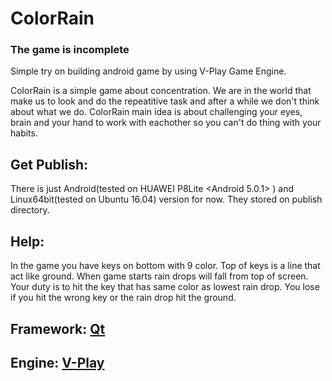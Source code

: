 # ColorRain
### The game is incomplete

Simple try on building android game by using V-Play Game Engine.

ColorRain is a simple game about concentration. We are in the world that make us to look and do the repeatitive task and after a while we don't think about what we do.
ColorRain main idea is about challenging your eyes, brain and your hand to work with eachother so you can't do thing with your habits.

## Get Publish:
There is just Android(tested on HUAWEI P8Lite <Android 5.0.1> ) and Linux64bit(tested on Ubuntu 16.04) version for now. They stored on publish directory.

## Help:
In the game you have keys on bottom with 9 color. Top of keys is a line that act like ground. When game starts rain drops will fall from top of screen. Your duty is to hit the key that has same color as lowest rain drop. You lose if you hit the wrong key or the rain drop hit the ground.



## Framework: [Qt](https://www.qt.io/)
## Engine: [V-Play](http://v-play.net/)
